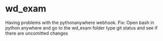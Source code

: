 # wd_exam

Having problems with the pythonanywhere webhook.
Fix: Open bash in python anywhere and go to the wd_exam folder
type git status and see if there are uncomitted changes